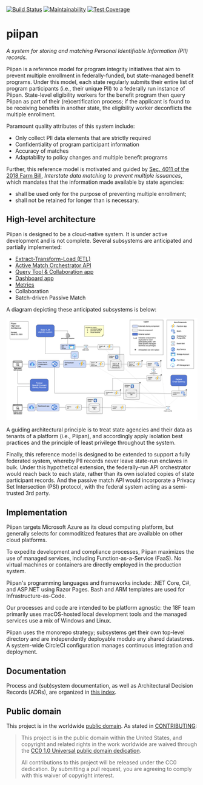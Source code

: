 [![Build Status][badge_ci]][1] [![Maintainability][badge_cc_maint]][2] [![Test Coverage][badge_cc_cov]][3]


# piipan

*A system for storing and matching Personal Identifiable Information (PII) records.*

Piipan is a reference model for program integrity initiatives that aim to prevent multiple enrollment in federally-funded, but state-managed benefit programs. Under this model, each state regularly submits their entire list of program participants (i.e., their unique PII) to a federally run instance of Piipan. State-level eligibility workers for the benefit program then query Piipan as part of their (re)certification process; if the applicant is found to be receiving benefits in another state, the eligibility worker deconflicts the multiple enrollment.

Paramount quality attributes of this system include:
* Only collect PII data elements that are strictly required
* Confidentiality of program participant information
* Accuracy of matches
* Adaptability to policy changes and multiple benefit programs

Further, this reference model is motivated and guided by [Sec. 4011 of the 2018 Farm Bill](https://www.congress.gov/bill/115th-congress/house-bill/2/text), *Interstate data matching to prevent multiple issuances*, which mandates that the information made available by state agencies:
* shall be used only for the purpose of preventing multiple enrollment;
* shall not be retained for longer than is necessary.

## High-level architecture

Piipan is designed to be a cloud-native system. It is under active development and is not complete. Several subsystems are anticipated and partially implemented:

* [Extract-Transform-Load (ETL)](./etl)
* [Active Match Orchestrator API](./match)
* [Query Tool & Collaboration app](./query-tool)
* [Dashboard app](./dashboard)
* [Metrics](./metrics)
* Collaboration
* Batch-driven Passive Match
 
A diagram depicting these anticipated subsystems is below:

<p align="center">
  <a href="./docs/piipan-architecture.png"><img src="./docs/piipan-architecture.png" alt="High-level architecture"></a>
</p>

A guiding architectural principle is to treat state agencies and their data as tenants of a platform (i.e., Piipan), and accordingly apply isolation best practices and the principle of least privilege throughout the system.

Finally, this reference model is designed to be extended to support a fully federated system, whereby PII records never leave state-run enclaves in bulk. Under this hypothetical extension, the federally-run API orchestrator would reach back to each state, rather than its own isolated copies of state participant records. And the passive match API would incorporate a Privacy Set Intersection (PSI) protocol, with the federal system acting as a semi-trusted 3rd party. 

## Implementation

Piipan targets Microsoft Azure as its cloud computing platform, but generally selects for commoditized features that are available on other cloud platforms.

To expedite development and compliance processes, Piipan maximizes the use of managed services, including Function-as-a-Service (FaaS). No virtual machines or containers are directly employed in the production system.

Piipan's programming languages and frameworks include: .NET Core, C#, and ASP.NET using Razor Pages. Bash and ARM templates are used for Infrastructure-as-Code.

Our processes and code are intended to be platform agnostic: the 18F team primarily uses macOS-hosted local development tools and the managed services use a mix of Windows and Linux.

Piipan uses the monorepo strategy; subsystems get their own top-level directory and are independently deployable modulo any shared datastores. A system-wide CircleCI configuration manages continuous integration and deployment.

## Documentation

Process and (sub)system documentation, as well as Architectural Decision Records (ADRs), are organized in [this index](./docs/README.md).

## Public domain

This project is in the worldwide [public domain](LICENSE.md). As stated in [CONTRIBUTING](CONTRIBUTING.md):

> This project is in the public domain within the United States, and copyright
> and related rights in the work worldwide are waived through the [CC0 1.0
> Universal public domain
> dedication](https://creativecommons.org/publicdomain/zero/1.0/).
>
> All contributions to this project will be released under the CC0
>dedication. By submitting a pull request, you are agreeing to comply
>with this waiver of copyright interest.

[badge_ci]: https://circleci.com/gh/18F/piipan.svg?style=shield
[badge_cc_maint]: https://api.codeclimate.com/v1/badges/e14b8f6ac1f5a8e0f5bf/maintainability
[badge_cc_cov]: https://api.codeclimate.com/v1/badges/e14b8f6ac1f5a8e0f5bf/test_coverage
[1]: https://circleci.com/gh/18F/piipan
[2]: https://codeclimate.com/github/18F/piipan/maintainability
[3]: https://codeclimate.com/github/18F/piipan/test_coverage
